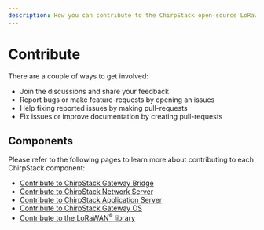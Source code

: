 ```yaml
---
description: How you can contribute to the ChirpStack open-source LoRaWAN Network Server stack.
---
```


# Contribute

There are a couple of ways to get involved:

* Join the discussions and share your feedback
* Report bugs or make feature-requests by opening an issues
* Help fixing reported issues by making pull-requests
* Fix issues or improve documentation by creating pull-requests

## Components

Please refer to the following pages to learn more about contributing to
each ChirpStack component:

* [Contribute to ChirpStack Gateway Bridge](../../gateway-bridge/community/contribute.md)
* [Contribute to ChirpStack Network Server](../../network-server/community/contribute.md)
* [Contribute to ChirpStack Application Server](../../application-server/community/contribute.md)
* [Contribute to ChirpStack Gateway OS](../../application-server/community/contribute.md)
* [Contribute to the LoRaWAN<sup>&reg;</sup> library](https://github.com/brocaar/lorawan)
